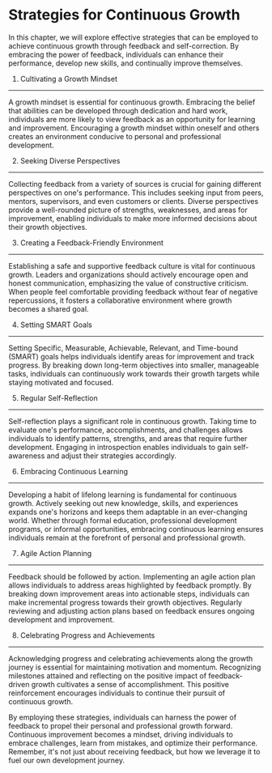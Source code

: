Strategies for Continuous Growth
=========================================

In this chapter, we will explore effective strategies that can be employed to achieve continuous growth through feedback and self-correction. By embracing the power of feedback, individuals can enhance their performance, develop new skills, and continually improve themselves.

1. Cultivating a Growth Mindset
-------------------------------

A growth mindset is essential for continuous growth. Embracing the belief that abilities can be developed through dedication and hard work, individuals are more likely to view feedback as an opportunity for learning and improvement. Encouraging a growth mindset within oneself and others creates an environment conducive to personal and professional development.

2. Seeking Diverse Perspectives
-------------------------------

Collecting feedback from a variety of sources is crucial for gaining different perspectives on one's performance. This includes seeking input from peers, mentors, supervisors, and even customers or clients. Diverse perspectives provide a well-rounded picture of strengths, weaknesses, and areas for improvement, enabling individuals to make more informed decisions about their growth objectives.

3. Creating a Feedback-Friendly Environment
-------------------------------------------

Establishing a safe and supportive feedback culture is vital for continuous growth. Leaders and organizations should actively encourage open and honest communication, emphasizing the value of constructive criticism. When people feel comfortable providing feedback without fear of negative repercussions, it fosters a collaborative environment where growth becomes a shared goal.

4. Setting SMART Goals
----------------------

Setting Specific, Measurable, Achievable, Relevant, and Time-bound (SMART) goals helps individuals identify areas for improvement and track progress. By breaking down long-term objectives into smaller, manageable tasks, individuals can continuously work towards their growth targets while staying motivated and focused.

5. Regular Self-Reflection
--------------------------

Self-reflection plays a significant role in continuous growth. Taking time to evaluate one's performance, accomplishments, and challenges allows individuals to identify patterns, strengths, and areas that require further development. Engaging in introspection enables individuals to gain self-awareness and adjust their strategies accordingly.

6. Embracing Continuous Learning
--------------------------------

Developing a habit of lifelong learning is fundamental for continuous growth. Actively seeking out new knowledge, skills, and experiences expands one's horizons and keeps them adaptable in an ever-changing world. Whether through formal education, professional development programs, or informal opportunities, embracing continuous learning ensures individuals remain at the forefront of personal and professional growth.

7. Agile Action Planning
------------------------

Feedback should be followed by action. Implementing an agile action plan allows individuals to address areas highlighted by feedback promptly. By breaking down improvement areas into actionable steps, individuals can make incremental progress towards their growth objectives. Regularly reviewing and adjusting action plans based on feedback ensures ongoing development and improvement.

8. Celebrating Progress and Achievements
----------------------------------------

Acknowledging progress and celebrating achievements along the growth journey is essential for maintaining motivation and momentum. Recognizing milestones attained and reflecting on the positive impact of feedback-driven growth cultivates a sense of accomplishment. This positive reinforcement encourages individuals to continue their pursuit of continuous growth.

By employing these strategies, individuals can harness the power of feedback to propel their personal and professional growth forward. Continuous improvement becomes a mindset, driving individuals to embrace challenges, learn from mistakes, and optimize their performance. Remember, it's not just about receiving feedback, but how we leverage it to fuel our own development journey.
